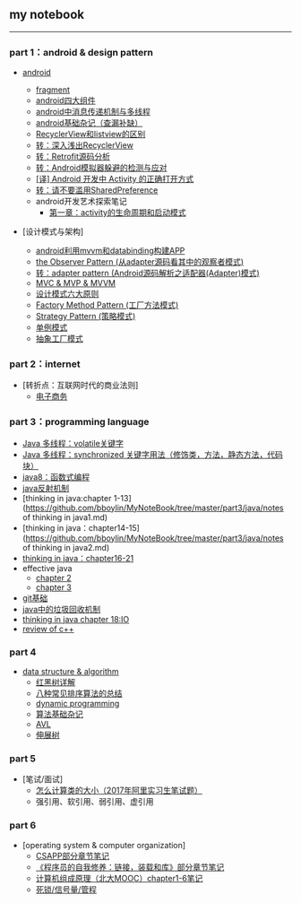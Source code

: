 ## my notebook
---
### part 1：android & design pattern
* [android](https://github.com/bboylin/MyNoteBook/tree/master/android&designPattern)
    * [fragment](https://github.com/bboylin/MyNoteBook/tree/master/android&designPattern/20160702)
    * [android四大组件](https://github.com/bboylin/MyNoteBook/tree/master/android&designPattern/20160704)
    * [android中消息传递机制与多线程](https://github.com/bboylin/MyNoteBook/tree/master/android&designPattern/20160706)
    * [android基础杂记（查漏补缺）](https://github.com/bboylin/MyNoteBook/tree/master/android&designPattern/20160708)
    * [RecyclerView和listview的区别](https://github.com/bboylin/MyNoteBook/tree/master/android&designPattern/20160713/readme.md)
    * [转：深入浅出RecyclerView](http://kymjs.com/code/2016/07/10/01)
    * [转：Retrofit源码分析](http://www.jianshu.com/p/c1a3a881a144)
    * [转：Android模拟器躲避的检测与应对](https://github.com/MindMac/HideAndroidEmulator/blob/master/XCON/Guess%20Where%20I%20am-Android%E6%A8%A1%E6%8B%9F%E5%99%A8%E8%BA%B2%E9%81%BF%E7%9A%84%E6%A3%80%E6%B5%8B%E4%B8%8E%E5%BA%94%E5%AF%B9.pdf)
    * [[译] Android 开发中 Activity 的正确打开方式](https://zhuanlan.zhihu.com/p/22153655)
    * [转：请不要滥用SharedPreference](https://zhuanlan.zhihu.com/p/22913991)
    * android开发艺术探索笔记
        * [第一章：activity的生命周期和启动模式](https://github.com/bboylin/MyNoteBook/tree/master/android&designPattern/art/ch1.md)

* [设计模式与架构] 
    * [android利用mvvm和databinding构建APP](https://github.com/bboylin/MyNoteBook/tree/master/android&designPattern/20160914/mvvm.md)
	* [the Observer Pattern (从adapter源码看其中的观察者模式)](https://github.com/bboylin/MyNoteBook/tree/master/android&designPattern/20160630)
	* [转：adapter pattern (Android源码解析之适配器(Adapter)模式)](https://github.com/bboylin/MyNoteBook/tree/master/android&designPattern/20160705)
    * [MVC & MVP & MVVM](https://github.com/bboylin/MyNoteBook/tree/master/android&designPattern/20160707)
    * [设计模式六大原则](https://github.com/bboylin/MyNoteBook/tree/master/android&designPattern/20160708/designPrinciple.md)
    * [Factory Method Pattern (工厂方法模式)](https://github.com/bboylin/MyNoteBook/blob/master/android%26designPattern/FactoryMethodPattern.md)
    * [Strategy Pattern (策略模式)](https://github.com/bboylin/MyNoteBook/blob/master/android%26designPattern/StrategyPattern.md)
    * [单例模式](https://github.com/bboylin/MyNoteBook/blob/master/android%26designPattern/Singleton.md)   
    * [抽象工厂模式](https://github.com/bboylin/MyNoteBook/blob/master/android%26designPattern/abstractFactory.md)    

### part 2：internet
* [转折点：互联网时代的商业法则]
    * [电子商务](https://github.com/bboylin/MyNoteBook/tree/master/part2/turningPoint/chapter5.md)

### part 3：programming language
* [Java 多线程：volatile关键字](https://github.com/pzxwhc/MineKnowContainer/issues/11)
* [Java 多线程：synchronized 关键字用法（修饰类，方法，静态方法，代码块）](https://github.com/pzxwhc/MineKnowContainer/issues/7)
* [java8：函数式编程](https://github.com/bboylin/MyNoteBook/tree/master/part3/java/java8.md)
* [java反射机制](https://github.com/bboylin/MyNoteBook/tree/master/part3/java/reflection.md)
* [thinking in java:chapter 1-13](https://github.com/bboylin/MyNoteBook/tree/master/part3/java/notes of thinking in java1.md)
* [thinking in java：chapter14-15](https://github.com/bboylin/MyNoteBook/tree/master/part3/java/notes of thinking in java2.md)
* [thinking in java：chapter16-21](https://github.com/bboylin/MyNoteBook/tree/master/part3/java/java3.md)
* effective java
    * [chapter 2](https://github.com/bboylin/MyNoteBook/tree/master/part3/java/effective-java2.md)
    * [chapter 3](https://github.com/bboylin/MyNoteBook/tree/master/part3/java/effective-java3.md)
* [git基础](https://github.com/bboylin/testgit/blob/master/readme.md)
* [java中的垃圾回收机制](https://github.com/bboylin/MyNoteBook/tree/master/part3/gc/readme.md)
* [thinking in java chapter 18:IO](https://github.com/bboylin/MyNoteBook/tree/master/part3/java/io.md)
* [review of c++](https://github.com/bboylin/MyNoteBook/tree/master/part3/cppreview.md)

### part 4
* [data structure & algorithm](https://github.com/bboylin/MyNoteBook/tree/master/part4/readme.md)
    * [红黑树详解](http://blog.csdn.net/qq_29407877/article/details/49556143)
    * [八种常见排序算法的总结](https://github.com/bboylin/MyNoteBook/tree/master/part4/sort.md)
    * [dynamic programming](https://github.com/bboylin/MyNoteBook/tree/master/part4/dp.md)
    * [算法基础杂记](https://github.com/bboylin/MyNoteBook/tree/master/part4/zaji.md)
    * [AVL](https://github.com/bboylin/MyNoteBook/tree/master/part4/avl.md)
    * [伸展树](https://github.com/bboylin/MyNoteBook/tree/master/part4/splay.md)



### part 5
* [笔试/面试]
    * [怎么计算类的大小（2017年阿里实习生笔试题）](https://github.com/bboylin/MyNotebook/blob/master/part5/seizeof.md)
    * 强引用、软引用、弱引用、虚引用

### part 6
* [operating system & computer organization]
    * [CSAPP部分章节笔记](https://github.com/bboylin/MyNotebook/blob/master/part6/csapp.md)
    * [《程序员的自我修养：链接，装载和库》部分章节笔记](https://github.com/bboylin/MyNotebook/blob/master/part6/xiuyang.md)
    * [计算机组成原理（北大MOOC）chapter1-6笔记](https://github.com/bboylin/MyNotebook/blob/master/part6/计算机组成chapter1-6.pdf)
    * [死锁/信号量/管程](https://github.com/bboylin/MyNotebook/blob/master/part6/lock.md)

